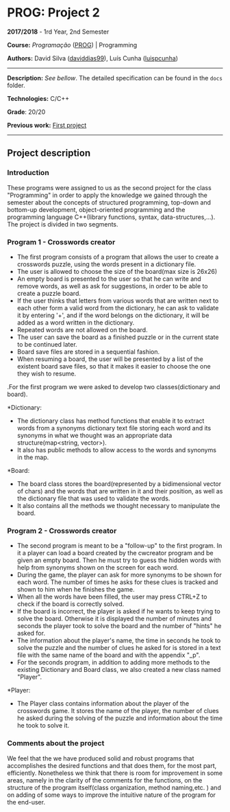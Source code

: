 # PROG: Project 2

**2017/2018** - 1rd Year, 2nd Semester

**Course:** *Programação* ([PROG](https://sigarra.up.pt/feup/en/UCURR_GERAL.FICHA_UC_VIEW?pv_ocorrencia_id=399883)) | Programming

**Authors:** David Silva ([daviddias99](https://github.com/daviddias99)), Luís Cunha ([luispcunha](https://github.com/luispcunha))

---
**Description:** *See bellow*. The detailed specification can be found in the `docs` folder.

**Technologies:** C/C++

**Grade**: 20/20

**Previous work:** [First project](https://github.com/daviddias99/project-1-feup-prog)

---
## Project description

### Introduction

These programs were assigned to us as the second project for the class "Programming" in order to apply the knowledge we gained through the semester about the concepts of structured programming, top-down and bottom-up development, object-oriented programming and the programming language C++(library functions, syntax, data-structures,...).
The project is divided in two segments.

### Program 1 - Crosswords creator

- The first program consists of a program that allows the user to create a crosswords puzzle, using the words present in a dictionary file.
- The user is allowed to choose the size of the board(max size is 26x26)
- An empty board is presented to the user so that he can write and remove words, as well as ask for suggestions, in order to be able to create a puzzle board.
- If the user thinks that letters from various words that are written next to each other form a valid word from the dictionary, he can ask to validate it by entering '+', and if the word belongs on the dictionary, it will be added as a word written in the dictionary.
- Repeated words are not allowed on the board.
- The user can save the board as a finished puzzle or in the current state to be continued later.
- Board save files are stored in a sequential fashion.
- When resuming a board, the user will be presented by a list of the existent board save files, so that it makes it easier to choose the one they wish to resume.

.For the first program we were asked to develop two classes(dictionary and board). 

 *Dictionary:
  - The dictionary class has method functions that enable it to extract words from a synonyms dictionary text file storing each word and its synonyms in     what we thought was an appropriate data structure(map<string, vector<string>>).
  - It also has public methods to allow access to the words and synonyms in the map.
 
 *Board:
  - The board class stores the board(represented by a bidimensional vector of chars) and the words that are written in it and their position, as well as the
  dictionary file that was used to validate the words.
  - It also contains all the methods we thought necessary to manipulate the board.

### Program 2 - Crosswords creator

- The second program is meant to be a "follow-up" to the first program. In it a player can load a board created by the cwcreator program and be given an empty board. Then he must try to guess the hidden words with help from synonyms shown on the screen for each word. 
- During the game, the player can ask for more synonyms to be shown for each word. The number of times he asks for these clues is tracked and shown to him when he finishes the game.
- When all the words have been filled, the user may press CTRL+Z to check if the board is correctly solved.
- If the board is incorrect, the player is asked if he wants to keep trying to solve the board. Otherwise it is displayed the number of minutes and seconds the player took to solve the board and the number of "hints" he asked for.
- The information about the player's name, the time in seconds he took to solve the puzzle and the number of clues he asked for is stored in a text file with the same name of the board and with the appendix "_p".
- For the seconds program, in addition to adding more methods to the existing Dictionary and Board class, we also created a new class named "Player".

 *Player:
 - The Player class contains information about the player of the crosswords game. It stores the name of the player, the number of clues he asked during the solving of the puzzle and information about the time he took to solve it.


### Comments about the project

We feel that the we have produced solid and robust programs that accomplishes the desired functions and that does them, for the most part, efficiently. Nonetheless we think that there is room for improvement in some areas, namely in the clarity of the comments for the functions, on the structure of the program itself(class organization, method naming,etc. ) and on adding of some ways to improve the intuitive nature of the program for the end-user.
